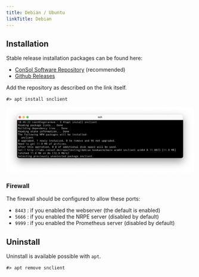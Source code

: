 ```yaml
---
title: Debian / Ubuntu
linkTitle: Debian
---
```


## Installation

Stable release installation packages can be found here:

- [ConSol Software Repository](https://labs.consol.de/repo/stable/) (recommended)
- [Github Releases](https://github.com/ConSol-Monitoring/snclient/releases)

Add the repository as described on the link itself.

    #> apt install snclient

![apt install snclient](apt.png "apt install snclient")

### Firewall

The firewall should be configured to allow these ports:

- `8443` : if you enabled the webserver (the default is enabled)
- `5666` : if you enabled the NRPE server (disabled by default)
- `9999` : if you enabled the Prometheus server (disabled by default)

## Uninstall

Uninstall is available possible with `apt`.

    #> apt remove snclient
